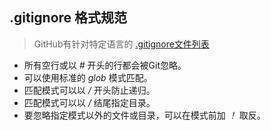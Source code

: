 ## .gitignore 格式规范
> GitHub有针对特定语言的 [.gitignore文件列表](https://github.com/github/gitignore)

* 所有空行或以 *#* 开头的行都会被Git忽略。
* 可以使用标准的 *glob* 模式匹配。
* 匹配模式可以以 */* 开头防止递归。
* 匹配模式可以以 */* 结尾指定目录。
* 要忽略指定模式以外的文件或目录，可以在模式前加 *！* 取反。
